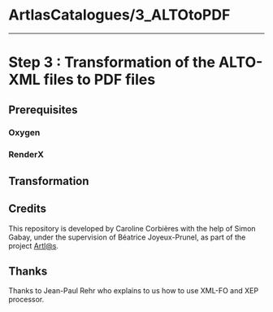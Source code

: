 # ArtlasCatalogues/3_ALTOtoPDF

---

# Step 3 : Transformation of the ALTO-XML files to PDF files

## Prerequisites

### Oxygen

### RenderX 

## Transformation

## Credits

This repository is developed by Caroline Corbières with the help of Simon Gabay, under the supervision of Béatrice Joyeux-Prunel, as part of the project [Artl@s](https://artlas.huma-num.fr/fr/).

## Thanks

Thanks to Jean-Paul Rehr who explains to us how to use XML-FO and XEP processor.
